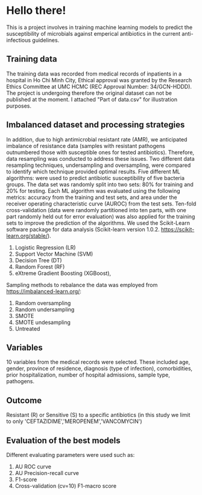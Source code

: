 # Hello there!
This is a project involves in training machine learning models to predict the susceptibility of microbials against emperical antibiotics in the current anti-infectious guidelines.
## Training data
The training data was recorded from medical records of inpatients in a hospital in Ho Chi Minh City, Ethical approval was granted by the Research Ethics Committee at UMC HCMC (REC Approval Number: 34/GCN-HDDD).
The project is undergoing therefore the original dataset can not be published at the moment. I attached "Part of data.csv" for illustration purposes.
## Imbalanced dataset and processing strategies
In addition, due to high antimicrobial resistant rate (AMR), we anticipated imbalance of resistance data (samples with resistant pathogens outnumbered those with susceptible ones for tested antibiotics). Therefore, data resampling was conducted to address these issues. Two different data resampling techniques, undersampling and oversampling, were compared to identify which technique provided optimal results.
Five different ML algorithms:  were used to predict antibiotic susceptibility of five bacteria groups. The data set was randomly split into two sets: 80% for training and 20% for testing. Each ML algorithm was evaluated using the following metrics: accuracy from the training and test sets, and area under the receiver operating characteristic curve (AUROC) from the test sets. Ten-fold cross-validation (data were randomly partitioned into ten parts, with one part randomly held out for error evaluation) was also applied for the training sets to improve the prediction of the algorithms. We used the Scikit-Learn software package for data analysis (Scikit-learn version 1.0.2. https://scikit-learn.org/stable/).
1. Logistic Regression (LR)
2. Support Vector Machine (SVM)
3. Decision Tree (DT)
4. Random Forest (RF)
5. eXtreme Gradient Boosting (XGBoost),

Sampling methods to rebalance the data was employed from https://imbalanced-learn.org/: 
1. Random oversampling 
2. Random undersampling 
3. SMOTE
4. SMOTE undesampling
5. Untreated 

## Variables
10 variables from the medical records were selected. These included age, gender, province of residence, diagnosis (type of infection), comorbidities, prior hospitalization, number of hospital admissions, sample type, pathogens.

## Outcome
Resistant (R) or Sensitive (S) to a specific antibiotics (in this study we limit to only 'CEFTAZIDIME','MEROPENEM','VANCOMYCIN')

## Evaluation of the best models
Different evaluating parameters were used such as:
1. AU ROC curve
2. AU Precision-recall curve
3. F1-score
4. Cross-validation (cv=10) F1-macro score

